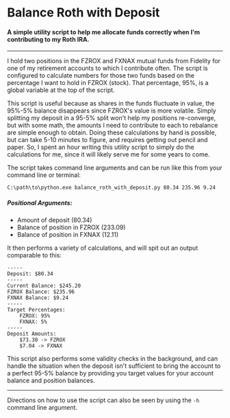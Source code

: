 # Balance Roth with Deposit
#### A simple utility script to help me allocate funds correctly when I'm contributing to my Roth IRA.

----

I hold two positions in the FZROX and FXNAX mutual funds from Fidelity for one of my retirement accounts to which I contribute often. The script is configured to calculate numbers for those two funds based on the percentage I want to hold in FZROX (stock). That percentage, 95%, is a global variable at the top of the script.

This script is useful because as shares in the funds fluctuate in value, the 95%-5% balance disappears since FZROX's value is more volatile. Simply splitting my deposit in a 95-5% split won't help my positions re-converge, but with some math, the amounts I need to contribute to each to rebalance are simple enough to obtain. Doing these calculations by hand is possible, but can take 5-10 minutes to figure, and requires getting out pencil and paper. So, I spent an hour writing this utility script to simply do the calculations for me, since it will likely serve me for some years to come.

The script takes command line arguments and can be run like this from your command line or terminal:

```
C:\path\to\python.exe balance_roth_with_deposit.py 80.34 235.96 9.24
```

##### Positional Arguments:


- Amount of deposit (80.34)
- Balance of position in FZROX (233.09)
- Balance of position in FXNAX (12.11)

It then performs a variety of calculations, and will spit out an output comparable to this:

```
-----
Deposit: $80.34
-----
Current Balance: $245.20
FZROX Balance: $235.96
FXNAX Balance: $9.24
-----
Target Percentages:
	FZROX: 95%
	FXNAX: 5%
-----
Deposit Amounts:
	$73.30 -> FZROX
	$7.04 -> FXNAX
```

This script also performs some validity checks in the background, and can handle the situation when the deposit isn't sufficient to bring the account to a perfect 95-5% balance by providing you target values for your account balance and position balances.

----
Directions on how to use the script can also be seen by using the `-h` command line argument.